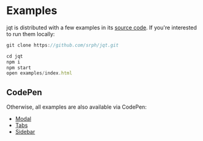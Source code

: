 # Examples
jqt is distributed with a few examples in its [source code](https://github.com/srph/jqt/tree/master/examples). If you're interested to run them locally:

```js
git clone https://github.com/srph/jqt.git

cd jqt
npm i
npm start
open examples/index.html
```

## CodePen
Otherwise, all examples are also available via CodePen:

- [Modal](http://codepen.io/srph/pen/bBmYjP)
- [Tabs](http://codepen.io/srph/pen/ObBOrG)
- [Sidebar](http://codepen.io/srph/pen/bBJoab)